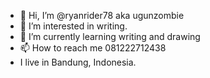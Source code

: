 - 👋 Hi, I’m @ryanrider78 aka ugunzombie
- 👀 I’m interested in writing.
- 🌱 I’m currently learning writing and drawing
- 📫 How to reach me 081222712438
- I live in Bandung, Indonesia. 

